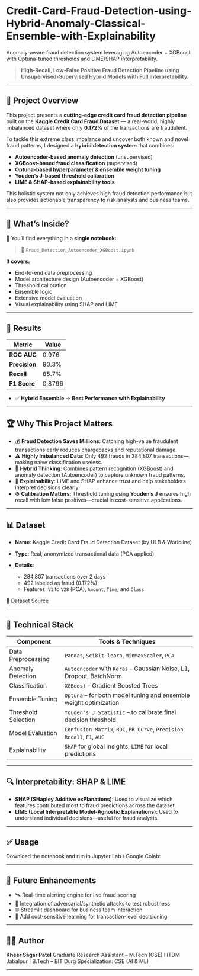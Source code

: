 # Credit-Card-Fraud-Detection-using-Hybrid-Anomaly-Classical-Ensemble-with-Explainability
Anomaly-aware fraud detection system leveraging Autoencoder + XGBoost with Optuna-tuned thresholds and LIME/SHAP interpretability.

> **High-Recall, Low-False Positive Fraud Detection Pipeline using Unsupervised-Supervised Hybrid Models with Full Interpretability.**

---

## 📌 Project Overview

This project presents a **cutting-edge credit card fraud detection pipeline** built on the **Kaggle Credit Card Fraud Dataset** — a real-world, highly imbalanced dataset where only **0.172%** of the transactions are fraudulent.

To tackle this extreme class imbalance and uncover both known and novel fraud patterns, I designed a **hybrid detection system** that combines:

* **Autoencoder-based anomaly detection** (unsupervised)
* **XGBoost-based fraud classification** (supervised)
* **Optuna-based hyperparameter & ensemble weight tuning**
* **Youden’s J-based threshold calibration**
* **LIME & SHAP-based explainability tools**

This holistic system not only achieves high fraud detection performance but also provides actionable transparency to risk analysts and business teams.

---

## 🧠 What’s Inside?

📁 You’ll find everything in a **single notebook**:

> 📄 `Fraud_Detection_Autoencoder_XGBoost.ipynb`

**It covers:**

* End-to-end data preprocessing
* Model architecture design (Autoencoder + XGBoost)
* Threshold calibration
* Ensemble logic
* Extensive model evaluation
* Visual explainability using SHAP and LIME

---

## 🎯 Results

| Metric        | Value  |
| ------------- | ------ |
| **ROC AUC**   | 0.976  |
| **Precision** | 90.3%  |
| **Recall**    | 85.7%  |
| **F1 Score**  | 0.8796 |


* ✅ **Hybrid Ensemble** → **Best Performance with Explainability**

---

## 🏆 Why This Project Matters

* 💰 **Fraud Detection Saves Millions**: Catching high-value fraudulent transactions early reduces chargebacks and reputational damage.
* ⚠️ **Highly Imbalanced Data**: Only 492 frauds in 284,807 transactions—making naive classification useless.
* 🧠 **Hybrid Thinking**: Combines pattern recognition (XGBoost) and anomaly detection (Autoencoder) to capture unknown fraud patterns.
* 🧪 **Explainability**: LIME and SHAP enhance trust and help stakeholders interpret decisions clearly.
* ⚙️ **Calibration Matters**: Threshold tuning using **Youden’s J** ensures high recall with low false positives—crucial in cost-sensitive applications.

---

## 📊 Dataset

* **Name**: Kaggle Credit Card Fraud Detection Dataset (by ULB & Worldline)
* **Type**: Real, anonymized transactional data (PCA applied)
* **Details**:

  * 284,807 transactions over 2 days
  * 492 labeled as fraud (0.172%)
  * Features: `V1` to `V28` (PCA), `Amount`, `Time`, and `Class`

🔗 [Dataset Source](https://www.kaggle.com/datasets/mlg-ulb/creditcardfraud)

---

## 🧠 Technical Stack

| Component           | Tools & Techniques                                                        |
| ------------------- | ------------------------------------------------------------------------- |
| Data Preprocessing  | `Pandas`, `Scikit-learn`, `MinMaxScaler`, `PCA`                           |
| Anomaly Detection   | `Autoencoder` with `Keras` – Gaussian Noise, L1, Dropout, BatchNorm       |
| Classification      | `XGBoost` – Gradient Boosted Trees                                        |
| Ensemble Tuning     | `Optuna` – for both model tuning and ensemble weight optimization         |
| Threshold Selection | `Youden’s J Statistic` – to calibrate final decision threshold            |
| Model Evaluation    | `Confusion Matrix`, `ROC`, `PR Curve`, `Precision`, `Recall`, `F1`, `AUC` |
| Explainability      | `SHAP` for global insights, `LIME` for local predictions                  |

---

## 🔍 Interpretability: SHAP & LIME

* **SHAP (SHapley Additive exPlanations)**: Used to visualize which features contributed most to fraud predictions across the dataset.
* **LIME (Local Interpretable Model-Agnostic Explanations)**: Used to understand individual decisions—useful for fraud analysts.



---

## ✅ Usage

Download the notebook and run in Jupyter Lab / Google Colab:



---

## 📌 Future Enhancements

* 🛰️ Real-time alerting engine for live fraud scoring
* 🧪 Integration of adversarial/synthetic attacks to test robustness
* 🌐 Streamlit dashboard for business team interaction
* 🧾 Add cost-sensitive learning for transaction-level decisioning

---

## 🙋‍♂️ Author

**Kheer Sagar Patel**
Graduate Research Assistant – M.Tech (CSE)
IIITDM Jabalpur | B.Tech – BIT Durg
Specialization: CSE (AI & ML) 


---

